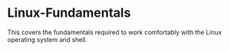 # Linux-Fundamentals
This covers the fundamentals required to work comfortably with the Linux operating system and shell.
